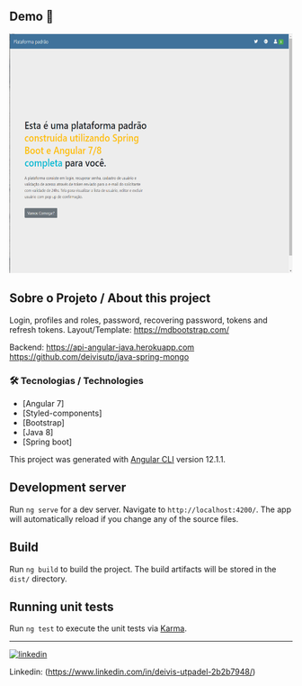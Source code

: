 ## Demo 📸

<div align="center" >
  <img src="./.github/angular_app.gif" alt="demo-web" height="425">
</div>

## Sobre o Projeto / About this project

Login, profiles and roles, password, recovering password, tokens and refresh tokens.
Layout/Template: https://mdbootstrap.com/

Backend: https://api-angular-java.herokuapp.com
         https://github.com/deivisutp/java-spring-mongo
         

### 🛠 Tecnologias / Technologies

- [Angular 7]
- [Styled-components]
- [Bootstrap]
- [Java 8]
- [Spring boot]

This project was generated with [Angular CLI](https://github.com/angular/angular-cli) version 12.1.1.

## Development server

Run `ng serve` for a dev server. Navigate to `http://localhost:4200/`. The app will automatically reload if you change any of the source files.

## Build

Run `ng build` to build the project. The build artifacts will be stored in the `dist/` directory.

## Running unit tests

Run `ng test` to execute the unit tests via [Karma](https://karma-runner.github.io).

---

<a href="https://www.linkedin.com/in/deivis-utpadel-2b2b7948/">
<img src="./github/linkedin.png" alt="linkedin" height="50"></a>
<br />

Linkedin: (https://www.linkedin.com/in/deivis-utpadel-2b2b7948/)

